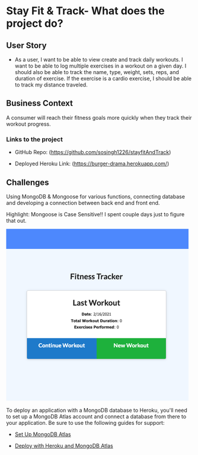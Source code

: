 # Stay Fit & Track- What does the project do?

## User Story

* As a user, I want to be able to view create and track daily workouts. I want to be able to log multiple exercises in a workout on a given day. I should also be able to track the name, type, weight, sets, reps, and duration of exercise. If the exercise is a cardio exercise, I should be able to track my distance traveled.

## Business Context

A consumer will reach their fitness goals more quickly when they track their workout progress.

### Links to the project

* GitHub Repo:
(https://github.com/sosingh1226/stayfitAndTrack)

* Deployed Heroku Link: 
(https://burger-drama.herokuapp.com/)


## Challenges

Using MongoDB & Mongoose for various functions, connecting database and developing a connection between back end and front end. 

Highlight: Mongoose is Case Sensitive!! I spent couple days just to figure that out.

![App ScreenShot](models/Screenshot.png)




To deploy an application with a MongoDB database to Heroku, you'll need to set up a MongoDB Atlas account and connect a database from there to your application. Be sure to use the following guides for support:

  * [Set Up MongoDB Atlas](../04-Important/MongoAtlas-Setup.md)

  * [Deploy with Heroku and MongoDB Atlas](../04-Important/MongoAtlas-Deploy.md)
